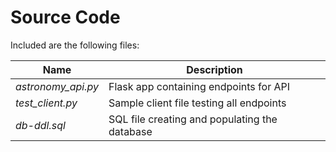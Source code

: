 # Source Code

Included are the following files:

| Name | Description |
|------|-------------|
| *astronomy_api.py* | Flask app containing endpoints for API |
| *test_client.py* | Sample client file testing all endpoints |
| *db-ddl.sql* | SQL file creating and populating the database |